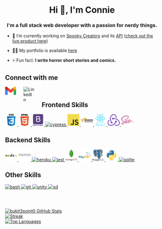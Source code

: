 <h1 align="center">Hi 👋, I'm Connie</h1>
<h3 align="center">I'm a full stack web developer with a passion for nerdy things.</h3>

- 🔭 I’m currently working on [Spooky Creators](https://github.com/bukit3point0/spooky-empire-client) and its [API](https://github.com/bukit3point0/spooky-empire-creators-track-api) ([check out the live product here](http://www.spookycreators.com))

- 👨‍💻 My portfolio is available [here](http://conniereynolds.dev)

- ⚡ Fun fact: **I write horror short stories and comics.**

## Connect with me
[<img align="left" style="margin-right: 1.5rem" alt="Gmail" width="36px" src="https://github.com/SpicyLunchbox/SpicyLunchbox/raw/main/assets/gmail_icon.svg.png" />][gmail]
[<img align="left" style="margin-right: 1.5rem" alt="LinkedIn" width="36px" src="https://raw.githubusercontent.com/rahuldkjain/github-profile-readme-generator/master/src/images/icons/Social/linked-in-alt.svg" />][linkedin]

[gmail]: https://mail.google.com/mail/u/0/?fs=1&to=bukit3point0@gmail.com&su=SUBJECT&body=BODY&tf=cm
[linkedin]: https://www.linkedin.com/in/conniereynolds/

<br/>

## Frontend Skills
<p align="left">
	<a backgroundColor="lightgray" href="https://www.w3schools.com/css/" target="_blank"> 
		<img src="https://raw.githubusercontent.com/devicons/devicon/master/icons/css3/css3-original-wordmark.svg" alt="css3" width="40" height="40"/> 
	</a>
	<a href="https://www.w3.org/html/" target="_blank"> 
		<img src="https://raw.githubusercontent.com/devicons/devicon/master/icons/html5/html5-original-wordmark.svg" alt="html5" width="40" height="40"/> 
	</a> 
	<a href="https://getbootstrap.com" target="_blank"> 
		<img src="https://raw.githubusercontent.com/devicons/devicon/master/icons/bootstrap/bootstrap-plain-wordmark.svg" alt="bootstrap" width="40" height="40"/>
	</a> 
	<a href="https://www.cypress.io" target="_blank"> 
		<img src="https://raw.githubusercontent.com/simple-icons/simple-icons/6e46ec1fc23b60c8fd0d2f2ff46db82e16dbd75f/icons/cypress.svg" alt="cypress" width="40" height="40"/> 
	</a> 
	<a href="https://developer.mozilla.org/en-US/docs/Web/JavaScript" target="_blank"> 
		<img src="https://raw.githubusercontent.com/devicons/devicon/master/icons/javascript/javascript-original.svg" alt="javascript" width="40" height="40"/>
	</a>
	<a href="https://aws.amazon.com" target="_blank"> 
		<img src="https://raw.githubusercontent.com/devicons/devicon/master/icons/amazonwebservices/amazonwebservices-original-wordmark.svg" alt="aws" width="40" height="40"/>
	</a>
	<a href="https://reactjs.org/" target="_blank"> 
		<img src="https://raw.githubusercontent.com/devicons/devicon/master/icons/react/react-original-wordmark.svg" alt="react" width="40" height="40"/> 
	</a> 
	<a href="https://redux.js.org" target="_blank"> 
		<img src="https://raw.githubusercontent.com/devicons/devicon/master/icons/redux/redux-original.svg" alt="redux" width="40" height="40"/> 
	</a> 
	<a href="https://sass-lang.com" target="_blank"> 
		<img src="https://raw.githubusercontent.com/devicons/devicon/master/icons/sass/sass-original.svg" alt="sass" width="40" height="40"/> 
	</a> 
</p>

## Backend Skills
<p align="left">
	<a href="https://nodejs.org" target="_blank"> 
		<img src="https://raw.githubusercontent.com/devicons/devicon/master/icons/nodejs/nodejs-original-wordmark.svg" alt="nodejs" width="40" height="40"/> 
	</a> 
	<a href="https://expressjs.com" target="_blank"> 
		<img src="https://raw.githubusercontent.com/devicons/devicon/master/icons/express/express-original-wordmark.svg" alt="express" width="40" height="40"/> 
	</a> 
	<a href="https://heroku.com" target="_blank"> 
		<img src="https://www.vectorlogo.zone/logos/heroku/heroku-icon.svg" alt="heroku" width="40" height="40"/> 
	</a>
	<a href="https://jestjs.io" target="_blank"> 
		<img src="https://www.vectorlogo.zone/logos/jestjsio/jestjsio-icon.svg" alt="jest" width="40" height="40"/> 
	</a>
	<a href="https://www.mongodb.com/" target="_blank">
		<img src="https://raw.githubusercontent.com/devicons/devicon/master/icons/mongodb/mongodb-original-wordmark.svg" alt="mongodb" width="40" height="40"/> 
	</a> 
	<a href="https://www.mysql.com/" target="_blank"> 
		<img src="https://raw.githubusercontent.com/devicons/devicon/master/icons/mysql/mysql-original-wordmark.svg" alt="mysql" width="40" height="40"/> 
	</a> 
	<a href="https://www.postgresql.org" target="_blank"> 
		<img src="https://raw.githubusercontent.com/devicons/devicon/master/icons/postgresql/postgresql-original-wordmark.svg" alt="postgresql" width="40" height="40"/> 
	</a> 
	<a href="https://www.python.org" target="_blank"> 
		<img src="https://raw.githubusercontent.com/devicons/devicon/master/icons/python/python-original.svg" alt="python" width="40" height="40"/> 
	</a> 
	<a href="https://www.sqlite.org/" target="_blank"> 
		<img src="https://www.vectorlogo.zone/logos/sqlite/sqlite-icon.svg" alt="sqlite" width="40" height="40"/> 
	</a> 
</p>

## Other Skills
<p align="left">
	<a href="https://www.gnu.org/software/bash/" target="_blank"> 
		<img src="https://www.vectorlogo.zone/logos/gnu_bash/gnu_bash-icon.svg" alt="bash" width="40" height="40"/> 
	</a>
	<a href="https://git-scm.com/" target="_blank"> 
		<img src="https://www.vectorlogo.zone/logos/git-scm/git-scm-icon.svg" alt="git" width="40" height="40"/> 
	</a> 
	<a href="https://unity.com/" target="_blank"> 
		<img src="https://www.vectorlogo.zone/logos/unity3d/unity3d-icon.svg" alt="unity" width="40" height="40"/> 
	</a> 
	<a href="https://www.adobe.com/products/xd.html" target="_blank"> 
		<img src="https://cdn.worldvectorlogo.com/logos/adobe-xd.svg" alt="xd" width="40" height="40"/> 
	</a> 
</p>

<br/>
<br/>

[![bukit3point0 GitHub Stats](https://github-readme-stats.vercel.app/api?username=bukit3point0)](https://github.com/bukit3point0/github-readme-stats)
<br/>
[![Streak](https://github-readme-streak-stats.herokuapp.com/?user=bukit3point0)](https://github.com/bukit3point0/github-readme-stats)
<br/>
[![Top Languages](https://github-readme-stats.vercel.app/api/top-langs/?username=bukit3point0)](https://github.com/bukit3point0/github-readme-stats)



